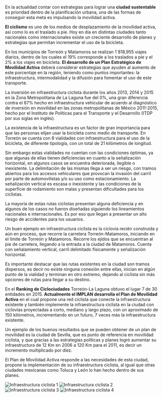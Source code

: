 
En la actualidad contar con estrategias para lograr una **ciudad sustentable** es prioridad dentro de la planificación urbana, una de las formas de conseguir esta meta es impulsando la movilidad activa.

**El ciclismo** es uno de los medios de desplazamiento de la movilidad activa, así como lo es el traslado a pie. Hoy en día en distintas ciudades tanto nacionales como internacionales existe un creciente desarrollo de planes y estrategias que permitan incrementar el uso de la bicicleta.

En los municipios de Torreón y Matamoros se realizan 1´818,955 viajes diarios, dentro de los cuales el 19% corresponde a los traslados a pie y el 2% a los viajes en bicicleta. **El desarrollo de un Plan Estratégico de Movilidad Activa** deberá considerar estrategias que ayuden al aumento de este porcentaje en la región, teniendo como puntos importantes: la infraestructura, intermodalidad y la difusión para fomentar el uso de este transporte.

La inversión en infraestructura ciclista durante los años 2013, 2014 y 2015 en la Zona Metropolitana de La Laguna fue del 0%, una gran diferencia contra el 87% hecho en infraestructura vehicular de acuerdo al diagnóstico de inversión en movilidad en las zonas metropolitanas de México 2011-2015, hecho por el Instituto de Políticas para el Transporte y el Desarrollo (ITDP por sus siglas en inglés).

La existencia de la infraestructura es un factor de gran importancia para que las personas elijan usar la bicicleta como medio de transporte. En Torreón se cuenta con 8 vialidades con infraestructura para el uso de la bicicleta, de diferente tipología, con un total de  21 kilómetros de longitud.

Sin embargo estas vialidades no cuentan con las condiciones óptimas, ya que algunas de ellas tienen deficiencias en cuanto a la señalización horizontal, en algunos casos se encuentra deteriorada, ilegible o inexistente. La delimitación de las mismas llega a ser un riesgo, con tramos abiertos para los accesos vehiculares que provocan la invasión del carril por parte de automovilistas y/o su uso como estacionamiento. La señalización vertical es escasa o inexistente y las condiciones de la superficie de rodamiento son malas y presentan dificultades para los ciclistas.

La mayoría de estas rutas ciclistas presentan alguna deficiencia y en algunos de los casos no fueron diseñadas siguiendo los lineamientos nacionales e internacionales. Es por eso que llegan a presentar un alto riesgo de accidentes para los usuarios.

Un buen ejemplo en infraestructura ciclista es la ciclovía recién construida y aún en proceso, que recorre la carretera Torreón-Matamoros, iniciando en el límite de Torreón y Matamoros. Recorre los ejidos que se encuentran al pie de carretera, llegando a la entrada a la ciudad de Matamoros. Cuenta con señalamiento vertical, carril delimitado físicamente y señalización horizontal.

Es importante destacar que las rutas existentes en la ciudad son tramos dispersos, es decir no existe ninguna conexión entre ellas, inician en algún punto de la vialidad y terminan en otro extremo, dejando al ciclista sin más opciones de rutas para llegar a su destino.

En el **Ranking de Ciclociudades** Torreón-La Laguna obtuvo el lugar 7 de 30 entidades en 2015. **Actualmente el IMPLAN desarrolla el Plan de Movilidad Activa** en el cual propone una red ciclista que conecte la infraestructura existente y también implemente la infraestructura ciclista en la ciudad con ciclovías proyectadas a corto,  mediano y largo plazo, con un aproximado de 150 kilómetros, incrementando en un futuro, 7 veces más la infraestructura existente.

Un ejemplo de los buenos resultados que se pueden obtener de un plan de movilidad es la ciudad de Sevilla, que es punto de referencia en movilidad ciclista, y que gracias a las estrategias políticas y planes logró aumentar su infraestructura de 12 Km en 2006 a 120 Km para el 2011, es decir un incremento multiplicado por diez.

El Plan de Movilidad Activa responde a las necesidades de esta ciudad, propone la implementación de su infraestructura ciclista, al igual que otras ciudades mexicanas como Toluca y León lo han hecho dentro de sus planes.

<img class="img-responsive" src="torreon-y-su-infraestructura-ciclista/art1.jpg" alt="Infraestructura ciclista 1">

<img class="img-responsive" src="torreon-y-su-infraestructura-ciclista/art2.jpg" alt="Infraestructura ciclista 2">

<img class="img-responsive" src="torreon-y-su-infraestructura-ciclista/art3.jpg" alt="Infraestructura ciclista 3">

<img class="img-responsive" src="torreon-y-su-infraestructura-ciclista/art4.jpg" alt="Infraestructura ciclista 4">
